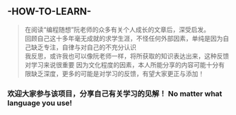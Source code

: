 ## -HOW-TO-LEARN-
>   在阅读“编程随想”阮老师的众多有关个人成长的文章后，深受启发。  
> 回顾自己这十多年毫无成就的求学生涯，不怪任何外部因素，单纯是因为自己缺乏专注，自律与对自己的不充分认识  
> 我反思，或许我也可以像阮老师一样，将所获取的知识表达出来，这种反馈对学习来说很重要
> 因为文化程度的因素，本人所能分享的内容可能十分有限缺乏深度，更多的可能是对学习的反馈，有望大家更正与添加！

### 欢迎大家参与该项目，分享自己有关学习的见解！ No matter what language you use!
